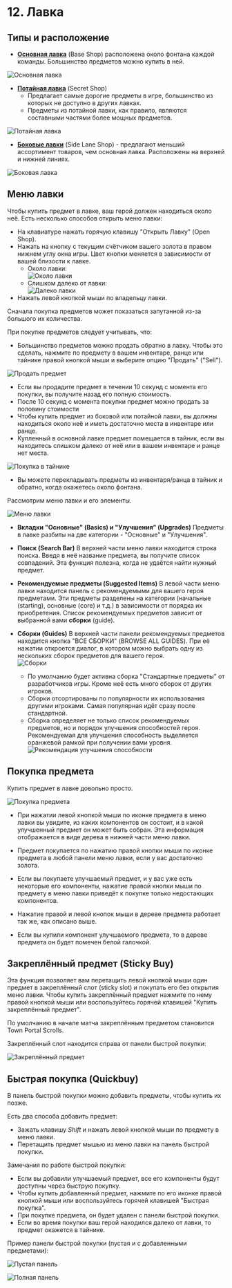 # 12. Лавка

## Типы и расположение

* [**Основная лавка**](https://dota2-ru.gamepedia.com/%D0%9E%D1%81%D0%BD%D0%BE%D0%B2%D0%BD%D0%B0%D1%8F_%D0%BB%D0%B0%D0%B2%D0%BA%D0%B0) (Base Shop) расположена около фонтана каждой команды. Большинство предметов можно купить в ней.

![Основная лавка](images/12.1_base_shop.png)

* [**Потайная лавка**](https://dota2-ru.gamepedia.com/%D0%9F%D0%BE%D1%82%D0%B0%D0%B9%D0%BD%D0%B0%D1%8F_%D0%BB%D0%B0%D0%B2%D0%BA%D0%B0) (Secret Shop)
    * Предлагает самые дорогие предметы в игре, большинство из которых не доступно в других лавках.
    * Предметы из потайной лавки, как правило, являются составными частями более мощных предметов.

![Потайная лавка](images/12.2_secret_shop.png)

* [**Боковые лавки**](https://dota2-ru.gamepedia.com/%D0%91%D0%BE%D0%BA%D0%BE%D0%B2%D1%8B%D0%B5_%D0%BB%D0%B0%D0%B2%D0%BA%D0%B8) (Side Lane Shop) - предлагают меньший ассортимент товаров, чем основная лавка. Расположены на верхней и нижней линиях.

![Боковая лавка](images/12.3_side_lane_shop.png)

## Меню лавки

Чтобы купить предмет в лавке, ваш герой должен находиться около неё. Есть несколько способов открыть меню лавки:

* На клавиатуре нажать горячую клавишу "Открыть Лавку" (Open Shop).
* Нажать на кнопку с текущим счётчиком вашего золота в правом нижнем углу окна игры. Цвет кнопки меняется в зависимости от вашей близости к лавке.
    * Около лавки:<br/>
![Около лавки](images/12.4_shop_available.png)
    * Слишком далеко от лавки:<br/>
![Далеко лавки](images/12.5_shop_unavailable.png)
* Нажать левой кнопкой мыши по владельцу лавки.

Сначала покупка предметов может показаться запутанной из-за большого их количества.

При покупке предметов следует учитывать, что:

* Большинство предметов можно продать обратно в лавку. Чтобы это сделать, нажмите по предмету в вашем инвентаре, ранце или тайнике правой кнопкой мыши и выберите опцию "Продать" ("Sell").

![Продать предмет](images/12.6_shop_sell.png)

* Если вы продадите предмет в течении 10 секунд с момента его покупки, вы получите назад его полную стоимость.
* После 10 секунд с момента покупки предмет можно продать за половину стоимости
* Чтобы купить предмет из боковой или потайной лавки, вы должны находиться около неё и иметь достаточно места в инвентаре или ранце.
* Купленный в основной лавке предмет помещается в тайник, если вы находитесь слишком далеко от неё или в вашем инвентаре и ранце нет места.

![Покупка в тайнике](images/12.7_buy_no_space.png)

* Вы можете перекладывать предметы из инвентаря/ранца в тайник и обратно, когда окажетесь около фонтана.

Рассмотрим меню лавки и его элементы.

![Меню лавки](images/12.10_shop_menu.png)

* **Вкладки "Основные" (Basics) и "Улучшения" (Upgrades)**
Предметы в лавке разбиты на две категории - "Основные" и "Улучшения".

* **Поиск (Search Bar)**
В верхней части меню лавки находится строка поиска. Введя в неё название предмета, вы получите список совпадений. Эта функция полезна, когда не удаётся найти нужный предмет.

* **Рекомендуемые предметы (Suggested Items)**
В левой части меню лавки находится панель с рекомендуемыми для вашего героя предметами. Эти предметы разделены на категории (начальные (starting), основные (core) и т.д.) в зависимости от порядка их приобретения. Список рекомендуемых предметов зависит от выбранной вами **сборки** (guide).

* **Сборки (Guides)**
В верхней части панели рекомендуемых предметов находится кнопка "ВСЕ СБОРКИ" (BROWSE ALL GUIDES). При её нажатии откроется диалог, в котором можно выбрать одну из нескольких сборок предметов для вашего героя.<br/>
![Сборки](images/12.9_guides.png)
    * По умолчанию будет активна сборка "Стандартные предметы" от разработчиков игры. Кроме неё есть много сборок от других игроков.
    * Сборки отсортированы по популярности их использования другими игроками. Самая популярная идёт сразу после стандартной.
    * Сборка определяет не только список рекомендуемых предметов, но и порядок улучшения способностей героя. Рекомендуемая для улучшения способность выделяется оранжевой рамкой при получении вами уровня.<br/>
![Рекомендация улучшения способности](images/12.8_guide_ability.png)

## Покупка предмета

Купить предмет в лавке довольно просто.

![Покупка предмета](images/12.11_purchase_item.png)

* При нажатии левой кнопкой мыши по иконке предмета в меню лавки вы увидите, из каких компонентов он состоит, и в какой улучшенный предмет он может быть собран. Эта информация отображается в виде дерева в нижней части меню лавки.

* Предмет покупается по нажатию правой кнопки мыши по иконке предмета в любой панели меню лавки, если у вас достаточно золота.

* Если вы покупаете улучшаемый предмет, и у вас уже есть некоторые его компоненты, нажатие правой кнопки мыши по предмету в меню лавки приведёт к покупке только недостающих компонентов.

* Нажатие правой и левой кнопок мыши в дереве предмета работает так же, как описано выше.

* Если вы купили компонент улучшаемого предмета, то в дереве предмета он будет помечен белой галочкой.

## Закреплённый предмет (Sticky Buy)

Эта функция позволяет вам перетащить левой кнопкой мыши один предмет в закреплённый слот (sticky slot) и покупать его без открытия меню лавки. Чтобы купить закреплённый предмет нажмите по нему правой кнопкой мыши или воспользуйтесь горячей клавишей "Купить закреплённый предмет".

По умолчанию в начале матча закреплённым предметом становится Town Portal Scrolls.

Закреплённый слот находится справа от панели быстрой покупки:

![Закреплённый предмет](images/12.12_empty_quickbuy.png)

## Быстрая покупка (Quickbuy)

В панель быстрой покупки можно добавить предметы, чтобы купить их позже. 

Есть два способа добавить предмет:

* Зажать клавишу *Shift* и нажать левой кнопкой мыши по предмету в меню лавки.
* Перетащить предмет мышью из меню лавки на панель быстрой покупки.

Замечания по работе быстрой покупки:

* Если вы добавили улучшаемый предмет, все его компоненты будут доступны через быструю покупку.
* Чтобы купить добавленный предмет, нажмите по его иконке правой кнопкой мыши или воспользуйтесь горячей клавишей "Быстрая покупка".
* При покупке предмета, он будет удален с панели быстрой покупки.
* Если во время покупки ваш герой находился далеко от лавки, то предмет окажется в тайнике.

Пример панели быстрой покупки (пустая и с добавленными предметами):

![Пустая панель](images/12.12_empty_quickbuy.png)

![Полная панель](images/12.13_full_quickbuy.png)
